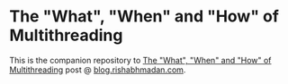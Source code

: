 # The "What", "When" and "How" of Multithreading

This is the companion repository to [The "What", "When" and "How" of Multithreading](https://blog.rishabhmadan.com/posts/the-what-when-and-how-of-multithreading) post @ [blog.rishabhmadan.com](https://blog.rishabhmadan.com).
